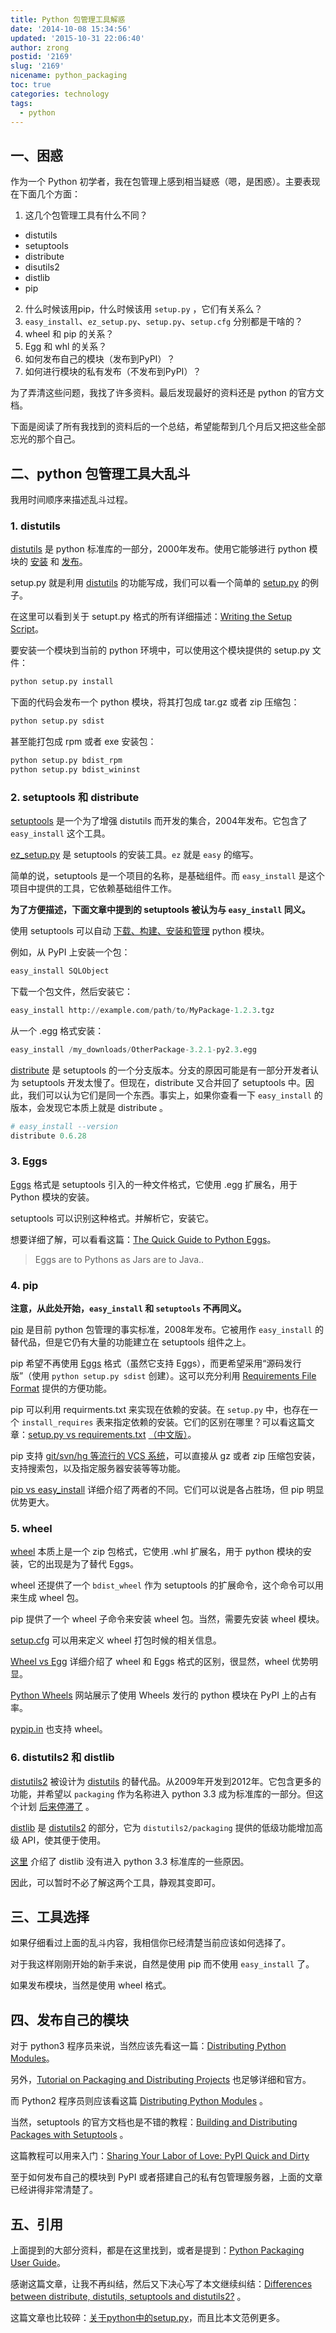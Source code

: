 ```yaml
---
title: Python 包管理工具解惑
date: '2014-10-08 15:34:56'
updated: '2015-10-31 22:06:40'
author: zrong
postid: '2169'
slug: '2169'
nicename: python_packaging
toc: true
categories: technology
tags:
  - python
---
```


## 一、困惑

作为一个 Python 初学者，我在包管理上感到相当疑惑（嗯，是困惑）。主要表现在下面几个方面：

1. 这几个包管理工具有什么不同？
  - distutils
  - setuptools
  - distribute
  - disutils2
  - distlib
  - pip
2. 什么时候该用pip，什么时候该用 `setup.py` ，它们有关系么？
3. `easy_install`、`ez_setup.py`、`setup.py`、`setup.cfg` 分别都是干啥的？
4. wheel 和 pip 的关系？
5. Egg 和 whl 的关系？
6. 如何发布自己的模块（发布到PyPI）？
7. 如何进行模块的私有发布（不发布到PyPI）？

为了弄清这些问题，我找了许多资料。最后发现最好的资料还是 python 的官方文档。

下面是阅读了所有我找到的资料后的一个总结，希望能帮到几个月后又把这些全部忘光的那个自己。<!--more-->

## 二、python 包管理工具大乱斗

我用时间顺序来描述乱斗过程。

### 1. distutils

[distutils][11] 是 python 标准库的一部分，2000年发布。使用它能够进行 python 模块的 [安装][12] 和 [发布][13]。

setup.py 就是利用 [distutils][11] 的功能写成，我们可以看一个简单的 [setup.py][14] 的例子。

在这里可以看到关于 setupt.py 格式的所有详细描述：[Writing the Setup Script][15]。

要安装一个模块到当前的 python 环境中，可以使用这个模块提供的 setup.py 文件：

``` python
python setup.py install
```

下面的代码会发布一个 python 模块，将其打包成 tar.gz 或者 zip 压缩包：

``` python
python setup.py sdist
```

甚至能打包成 rpm 或者 exe 安装包：

``` python
python setup.py bdist_rpm
python setup.py bdist_wininst
```

### 2. setuptools 和 distribute

[setuptools][15] 是一个为了增强 distutils 而开发的集合，2004年发布。它包含了 `easy_install` 这个工具。

[ez_setup.py][27] 是 setuptools 的安装工具。`ez` 就是 `easy` 的缩写。

简单的说，setuptools 是一个项目的名称，是基础组件。而 `easy_install` 是这个项目中提供的工具，它依赖基础组件工作。

**为了方便描述，下面文章中提到的 setuptools 被认为与 `easy_install` 同义。**

使用 setuptools 可以自动 [下载、构建、安装和管理][17] python 模块。

例如，从 PyPI 上安装一个包：

``` python
easy_install SQLObject
```

下载一个包文件，然后安装它：

``` python
easy_install http://example.com/path/to/MyPackage-1.2.3.tgz
```

从一个 .egg 格式安装：

``` python
easy_install /my_downloads/OtherPackage-3.2.1-py2.3.egg
```

[distribute][10] 是 setuptools 的一个分支版本。分支的原因可能是有一部分开发者认为 setuptools 开发太慢了。但现在，distribute 又合并回了 setuptools 中。因此，我们可以认为它们是同一个东西。事实上，如果你查看一下 `easy_install` 的版本，会发现它本质上就是 distribute 。

``` python
# easy_install --version
distribute 0.6.28
```

### 3. Eggs

[Eggs][4] 格式是 setuptools 引入的一种文件格式，它使用 .egg 扩展名，用于 Python 模块的安装。

setuptools 可以识别这种格式。并解析它，安装它。

想要详细了解，可以看看这篇：[The Quick Guide to Python Eggs][6]。

>Eggs are to Pythons as Jars are to Java..

### 4. pip

**注意，从此处开始，`easy_install` 和 `setuptools` 不再同义。**

[pip][23] 是目前 python 包管理的事实标准，2008年发布。它被用作 `easy_install` 的替代品，但是它仍有大量的功能建立在 setuptools 组件之上。

pip 希望不再使用 [Eggs][6] 格式（虽然它支持 Eggs），而更希望采用“源码发行版”（使用 `python setup.py sdist` 创建）。这可以充分利用 [Requirements File Format][22] 提供的方便功能。

pip 可以利用 requirments.txt 来实现在依赖的安装。在 `setup.py` 中，也存在一个 `install_requires` 表来指定依赖的安装。它们的区别在哪里？可以看这篇文章：[setup.py vs requirements.txt][9] [（中文版）][28]。

pip 支持 [git/svn/hg 等流行的 VCS 系统][24]，可以直接从 gz 或者 zip 压缩包安装，支持搜索包，以及指定服务器安装等等功能。

[pip vs easy_install][3] 详细介绍了两者的不同。它们可以说是各占胜场，但 pip 明显优势更大。

### 5. wheel

[wheel][25] 本质上是一个 zip 包格式，它使用 .whl 扩展名，用于 python 模块的安装，它的出现是为了替代 Eggs。

wheel 还提供了一个 `bdist_wheel` 作为 setuptools 的扩展命令，这个命令可以用来生成 wheel 包。

pip 提供了一个 wheel 子命令来安装 wheel 包。当然，需要先安装 wheel 模块。

[setup.cfg][26] 可以用来定义 wheel 打包时候的相关信息。

[Wheel vs Egg][2] 详细介绍了 wheel 和 Eggs 格式的区别，很显然，wheel 优势明显。

[Python Wheels][16] 网站展示了使用 Wheels 发行的 python 模块在 PyPI 上的占有率。

[pypip.in][29] 也支持 wheel。

### 6. distutils2 和 distlib

[distutils2][18] 被设计为 [distutils][11] 的替代品。从2009年开发到2012年。它包含更多的功能，并希望以 `packaging` 作为名称进入 python 3.3 成为标准库的一部分。但这个计划 [后来停滞了][19] 。

[distlib][20] 是 [distutils2][18] 的部分，它为 `distutils2/packaging` 提供的低级功能增加高级 API，使其便于使用。

[这里][21] 介绍了 distlib 没有进入 python 3.3 标准库的一些原因。

因此，可以暂时不必了解这两个工具，静观其变即可。

## 三、工具选择

如果仔细看过上面的乱斗内容，我相信你已经清楚当前应该如何选择了。

对于我这样刚刚开始的新手来说，自然是使用 pip 而不使用 `easy_install` 了。

如果发布模块，当然是使用 wheel 格式。

## 四、发布自己的模块

对于 python3 程序员来说，当然应该先看这一篇：[Distributing Python Modules][30]。

另外，[Tutorial on Packaging and Distributing Projects][31] 也足够详细和官方。

而 Python2 程序员则应该看这篇 [Distributing Python Modules][32] 。

当然，setuptools 的官方文档也是不错的教程：[Building and Distributing Packages with Setuptools][7] 。

这篇教程可以用来入门：[Sharing Your Labor of Love: PyPI Quick and Dirty][5]

至于如何发布自己的模块到 PyPI 或者搭建自己的私有包管理服务器，上面的文章已经讲得非常清楚了。

## 五、引用

上面提到的大部分资料，都是在这里找到，或者是提到：[Python Packaging User Guide][8]。

感谢这篇文章，让我不再纠结，然后又下决心写了本文继续纠结：[Differences between distribute, distutils, setuptools and distutils2?][1] 。

这篇文章也比较碎：[关于python中的setup.py][33]，而且比本文范例更多。

[1]: http://stackoverflow.com/a/14753678
[2]: https://packaging.python.org/en/latest/technical.html#wheel-vs-egg
[3]: https://packaging.python.org/en/latest/technical.html#pip-vs-easy-install
[4]: http://pythonhosted.org/setuptools/formats.html
[5]: https://hynek.me/articles/sharing-your-labor-of-love-pypi-quick-and-dirty/
[6]: http://peak.telecommunity.com/DevCenter/PythonEggs
[7]: http://pythonhosted.org/setuptools/setuptools.html
[8]: https://packaging.python.org/en/latest/
[9]: https://caremad.io/blog/setup-vs-requirement/
[10]: https://pypi.python.org/pypi/distribute
[11]: https://docs.python.org/3/library/distutils.html
[12]: https://docs.python.org/3/install/index.html
[13]: https://docs.python.org/3/distutils/index.html
[14]: https://docs.python.org/3/distutils/introduction.html?highlight=distutils#a-simple-example
[15]: https://docs.python.org/3/distutils/setupscript.html
[16]: http://pythonwheels.com/
[17]: https://pythonhosted.org/setuptools/easy_install.html
[18]: http://pythonhosted.org//Distutils2/
[19]: https://mail.python.org/pipermail/python-dev/2012-June/120430.html
[20]: https://pypi.python.org/pypi/distlib
[21]: http://pythonhosted.org/distlib/overview.html
[22]: https://pip.pypa.io/en/latest/reference/pip_install.html#requirements-file-format
[23]: https://pypi.python.org/pypi/pip/
[24]: https://pip.pypa.io/en/latest/reference/pip_install.html#vcs-support
[25]: http://wheel.rtfd.org/
[26]: http://wheel.readthedocs.org/en/latest/#defining-the-python-version
[27]: https://pypi.python.org/pypi/setuptools/#installation-instructions
[28]: http://pyzh.readthedocs.org/en/latest/python-setup-dot-py-vs-requirements-dot-txt.html
[29]: https://pypip.in/wheel.html
[30]: https://docs.python.org/3/distributing/index.html
[31]: https://packaging.python.org/en/latest/distributing.html
[32]: https://docs.python.org/2.7/distutils/index.html
[33]: http://blog.csdn.net/lynn_kong/article/details/17540207
